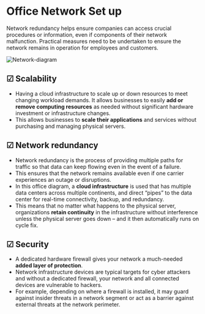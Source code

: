 # Office Network Set up


Network redundancy helps ensure companies can access crucial procedures or information, even if components of their network malfunction. Practical measures need to be undertaken to ensure the network remains in operation for employees and customers.


![Network-diagram](https://github.com/zyusuf88/Devops_co/assets/97973445/d10951d8-73fa-4c38-ba79-b6495666efd0)




##  &#x2611; Scalability 
- Having a cloud infrastructure to scale up or down resources to meet changing workload demands. It allows businesses to easily **add or remove computing resources** as needed without significant hardware investment or infrastructure changes. 
- This allows businesses to **scale their applications** and services without purchasing and managing physical servers. 

##  &#x2611; Network redundancy
 - Network redundancy is the process of providing multiple paths for traffic so that data can keep flowing even in the event of a failure.
 - This ensures that the network remains available even if one carrier experiences an outage or disruptions. 
 - In this office diagram, a **cloud infrastructure** is used that has multiple data centers across multiple continents, and direct “pipes” to the data center for real-time connectivity, backup, and redundancy.
 - This means that no matter what happens to the physical server, organizations **retain continuity** in the infrastructure without interference unless the physical server goes down – and it then automatically runs on cycle fix.

##  &#x2611; Security  

- A dedicated hardware firewall gives your network a much-needed **added layer of protection**. 
-  Network infrastructure devices are typical targets for cyber attackers and without a dedicated firewall, your network and all connected devices are vulnerable to hackers.
- For example, depending on where a firewall is installed, it may guard against insider threats in a network segment or act as a barrier against external threats at the network perimeter. 










